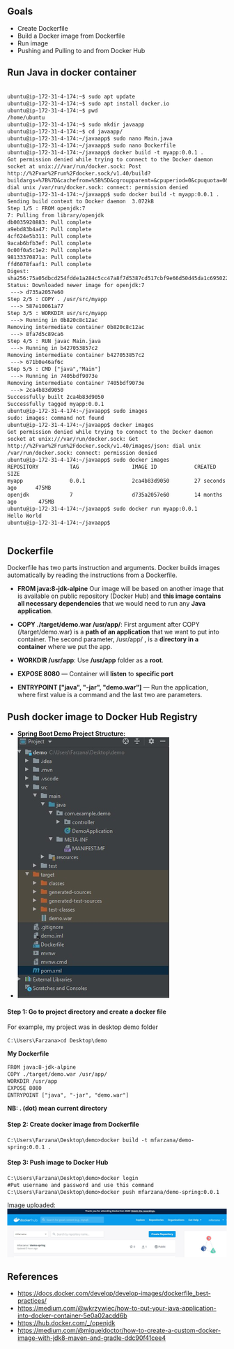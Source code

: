 ## Goals
- Create Dockerfile 
- Build a Docker image from Dockerfile
- Run image
- Pushing and Pulling to and from Docker Hub
## Run Java in docker container 
```

ubuntu@ip-172-31-4-174:~$ sudo apt update
ubuntu@ip-172-31-4-174:~$ sudo apt install docker.io
ubuntu@ip-172-31-4-174:~$ pwd
/home/ubuntu
ubuntu@ip-172-31-4-174:~$ sudo mkdir javaapp
ubuntu@ip-172-31-4-174:~$ cd javaapp/
ubuntu@ip-172-31-4-174:~/javaapp$ sudo nano Main.java
ubuntu@ip-172-31-4-174:~/javaapp$ sudo nano Dockerfile
ubuntu@ip-172-31-4-174:~/javaapp$ docker build -t myapp:0.0.1 .
Got permission denied while trying to connect to the Docker daemon socket at unix:///var/run/docker.sock: Post http://%2Fvar%2Frun%2Fdocker.sock/v1.40/build?buildargs=%7B%7D&cachefrom=%5B%5D&cgroupparent=&cpuperiod=0&cpuquota=0&cpusetcpus=&cpusetmems=&cpushares=0&dockerfile=Dockerfile&labels=%7B%7D&memory=0&memswap=0&networkmode=default&rm=1&session=vf67ogt6hm598yatydbzg29g4&shmsize=0&t=myapp%3A0.0.1&target=&ulimits=null&version=1: dial unix /var/run/docker.sock: connect: permission denied
ubuntu@ip-172-31-4-174:~/javaapp$ sudo docker build -t myapp:0.0.1 .
Sending build context to Docker daemon  3.072kB
Step 1/5 : FROM openjdk:7
7: Pulling from library/openjdk
db0035920883: Pull complete
a9ebd83b4a47: Pull complete
4cf624e5b311: Pull complete
9acab6bfb3ef: Pull complete
0c00f0a5c1e2: Pull complete
98133370871a: Pull complete
ffd6078faaf1: Pull complete
Digest: sha256:75a05dbcd254fdde1a284c5cc47a8f7d5387cd517cbf9e66d50d45da1c695022
Status: Downloaded newer image for openjdk:7
 ---> d735a2057e60
Step 2/5 : COPY . /usr/src/myapp
 ---> 587e10061a77
Step 3/5 : WORKDIR usr/src/myapp
 ---> Running in 0b820c8c12ac
Removing intermediate container 0b820c8c12ac
 ---> 8fa7d5c89ca6
Step 4/5 : RUN javac Main.java
 ---> Running in b427053857c2
Removing intermediate container b427053857c2
 ---> 671b0e46af6c
Step 5/5 : CMD ["java","Main"]
 ---> Running in 7405bdf9073e
Removing intermediate container 7405bdf9073e
 ---> 2ca4b83d9050
Successfully built 2ca4b83d9050
Successfully tagged myapp:0.0.1
ubuntu@ip-172-31-4-174:~/javaapp$ sudo images
sudo: images: command not found
ubuntu@ip-172-31-4-174:~/javaapp$ docker images
Got permission denied while trying to connect to the Docker daemon socket at unix:///var/run/docker.sock: Get http://%2Fvar%2Frun%2Fdocker.sock/v1.40/images/json: dial unix /var/run/docker.sock: connect: permission denied
ubuntu@ip-172-31-4-174:~/javaapp$ sudo docker images
REPOSITORY          TAG                 IMAGE ID            CREATED             SIZE
myapp               0.0.1               2ca4b83d9050        27 seconds ago      475MB
openjdk             7                   d735a2057e60        14 months ago       475MB
ubuntu@ip-172-31-4-174:~/javaapp$ sudo docker run myapp:0.0.1
Hello World
ubuntu@ip-172-31-4-174:~/javaapp$


```
## Dockerfile
Dockerfile has two parts instruction and arguments. Docker builds images automatically by reading the instructions from a Dockerfile. 
- **FROM java:8-jdk-alpine** Our image will be based on another image that is available on public repository (Docker Hub) and **this image  contains all necessary dependencies** that we would need to run any **Java application**.

- **COPY ./target/demo.war /usr/app/**: First argument after COPY (/target/demo.war) is a **path of an application** that we want to put into container. The second parameter, /usr/app/ , is a **directory in a container** where we put the app.

- **WORKDIR /usr/app**: Use **/usr/app** folder as a **root**.
- **EXPOSE 8080** — Container will **listen** to **specific port**

- **ENTRYPOINT ["java", "-jar", "demo.war"]** —  Run the application, where first value is a command and the last two are parameters.

## Push docker image to Docker Hub Registry
- **Spring Boot Demo Project Structure:**
- ![enter image description here](https://github.com/Mfarzana/docker-learning/blob/master/images/demo-project-structure.jpg)
#### Step 1: Go to project directory and create a docker file 
 For example, my project was in desktop demo folder
  ```
  C:\Users\Farzana>cd Desktop\demo
  ```
  **My  Dockerfile** 
	
	FROM java:8-jdk-alpine
	COPY ./target/demo.war /usr/app/
	WORKDIR /usr/app
	EXPOSE 8080
	ENTRYPOINT ["java", "-jar", "demo.war"]
	
 **NB:  . (dot) mean current directory** 
####  Step 2: Create docker image from Dockerfile
 ```
 C:\Users\Farzana\Desktop\demo>docker build -t mfarzana/demo-spring:0.0.1 . 
 ```

#### Step 3: Push image to Docker Hub
```
C:\Users\Farzana\Desktop\demo>docker login 
#Put username and password and use this command
C:\Users\Farzana\Desktop\demo>docker push mfarzana/demo-spring:0.0.1
 ```
 Image  uploaded: ![](https://github.com/Mfarzana/docker-learning/blob/master/images/demo-spring-dockerhub.jpg)
  




## References
- https://docs.docker.com/develop/develop-images/dockerfile_best-practices/
- https://medium.com/@wkrzywiec/how-to-put-your-java-application-into-docker-container-5e0a02acdd6b
- https://hub.docker.com/_/openjdk
- https://medium.com/@migueldoctor/how-to-create-a-custom-docker-image-with-jdk8-maven-and-gradle-ddc90f41cee4

<!--stackedit_data:
eyJoaXN0b3J5IjpbLTY5NzQ2OTIxMCwtMTc0MjcwNzUwOSwxMj
I0NzI5MjcyLC0xMTYyNDUwNjA4LC0yMTI3NDYwMzYwLDE3MTkz
NjM1ODQsMTQzMTk2NzgyLDkwNDM4MjA3NSwtNTgyOTE2Mjg2LD
EzNzcyMzIzODAsMTcwMDg1OTc5MywtMTYyMDAxMjQ0NCw2MjA3
Mjk5MDYsMTM1MTE2Mjc4OSwxMDMyMTEyNzUzLC0xMTAzMDc0Nj
c3LC03NzE3MDQzODgsLTIwOTYzMjI4MzYsMTM3MzEwMDY1Niwt
MjExNDE0NzcwMl19
-->